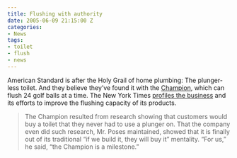 ```yaml
---
title: Flushing with authority
date: 2005-06-09 21:15:00 Z
categories:
- News
tags:
- toilet
- flush
- news
---
```


American Standard is after the Holy Grail of home plumbing: The plunger-less toilet. And they believe they’ve found it with the [Champion](http://www.americanstandard-us.com/planDesign/performance/BestFlush/best_flush.asp), which can flush 24 golf balls at a time. The New York Times [profiles the business](http://www.nytimes.com/2005/04/19/business/19place.html) and its efforts to improve the flushing capacity of its products.

> The Champion resulted from research showing that customers would buy a toilet that they never had to use a plunger on. That the company even did such research, Mr. Poses maintained, showed that it is finally out of its traditional “if we build it, they will buy it” mentality. “For us,” he said, “the Champion is a milestone.”